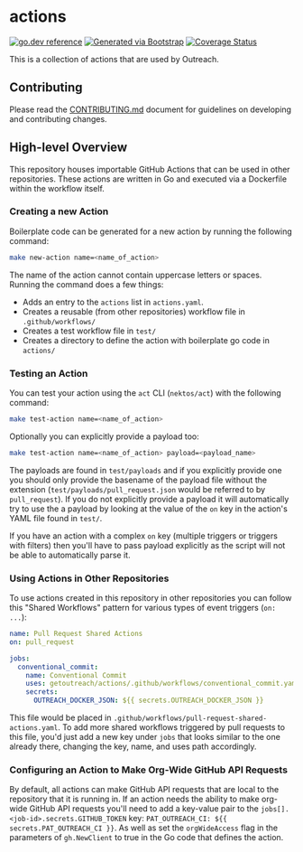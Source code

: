 # actions
[![go.dev reference](https://img.shields.io/badge/go.dev-reference-007d9c?logo=go&logoColor=white)](https://pkg.go.dev/github.com/getoutreach/actions)
[![Generated via Bootstrap](https://img.shields.io/badge/Outreach-Bootstrap-%235951ff)](https://github.com/getoutreach/bootstrap)
[![Coverage Status](https://coveralls.io/repos/github/getoutreach/actions/badge.svg?branch=main)](https://coveralls.io/github//getoutreach/actions?branch=main)
<!-- <<Stencil::Block(extraBadges)>> -->

<!-- <</Stencil::Block>> -->

This is a collection of actions that are used by Outreach.


## Contributing

Please read the [CONTRIBUTING.md](CONTRIBUTING.md) document for guidelines on developing and contributing changes.

## High-level Overview

<!-- <<Stencil::Block(overview)>> -->

This repository houses importable GitHub Actions that can be used in other repositories.
These actions are written in Go and executed via a Dockerfile within the workflow itself.

### Creating a new Action

Boilerplate code can be generated for a new action by running the following command:

```bash
make new-action name=<name_of_action>
```

The name of the action cannot contain uppercase letters or spaces. Running the command
does a few things:

- Adds an entry to the `actions` list in `actions.yaml`.
- Creates a reusable (from other repositories) workflow file in `.github/workflows/`
- Creates a test workflow file in `test/`
- Creates a directory to define the action with boilerplate go code in `actions/`

### Testing an Action

You can test your action using the `act` CLI (`nektos/act`) with the following command:

```bash
make test-action name=<name_of_action>
```

Optionally you can explicitly provide a payload too:

```bash
make test-action name=<name_of_action> payload=<payload_name>
```

The payloads are found in `test/payloads` and if you explicitly provide one you should only
provide the basename of the payload file without the extension
(`test/payloads/pull_request.json` would be referred to by `pull_request`). If you do not
explicitly provide a payload it will automatically try to use the a payload by looking at
the value of the `on` key in the action's YAML file found in `test/`.

If you have an action with a complex `on` key (multiple triggers or triggers with filters)
then you'll have to pass payload explicitly as the script will not be able to automatically
parse it.

### Using Actions in Other Repositories

To use actions created in this repository in other repositories you can follow this
"Shared Workflows" pattern for various types of event triggers (`on: ...`):

```yaml
name: Pull Request Shared Actions
on: pull_request

jobs:
  conventional_commit:
    name: Conventional Commit
    uses: getoutreach/actions/.github/workflows/conventional_commit.yaml@main
    secrets:
      OUTREACH_DOCKER_JSON: ${{ secrets.OUTREACH_DOCKER_JSON }}
```

This file would be placed in `.github/workflows/pull-request-shared-actions.yaml`. To
add more shared workflows triggered by pull requests to this file, you'd just add a new
key under `jobs` that looks similar to the one already there, changing the key, name,
and uses path accordingly.

### Configuring an Action to Make Org-Wide GitHub API Requests

By default, all actions can make GitHub API requests that are local to the repository
that it is running in. If an action needs the ability to make org-wide GitHub API
requests you'll need to add a key-value pair to the
`jobs[].<job-id>.secrets.GITHUB_TOKEN` key:
`PAT_OUTREACH_CI: ${{ secrets.PAT_OUTREACH_CI }}`. As well as set the `orgWideAccess`
flag in the parameters of `gh.NewClient` to true in the Go code that defines the action.

<!-- <</Stencil::Block>> -->
